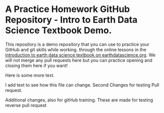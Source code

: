 # A Practice Homework GitHub Repository - Intro to Earth Data Science Textbook Demo.

This repository is a demo repository that you can use to practice your GitHub and git skills while working.
through the online lessons in the [introduction to earth data science textbook on earthdatascience.org](https://www.earthdatascience.org/courses/intro-to-earth-data-science/git-github/version-control/). We will not merge any pull requests here but you can practice opening and closing them here if you want!

Here is some more text.

I add text to see how this file can change.
Second Changes for testing Pull request.

Additional changes, also for gitHub training. These are made for testing reverse pull request
